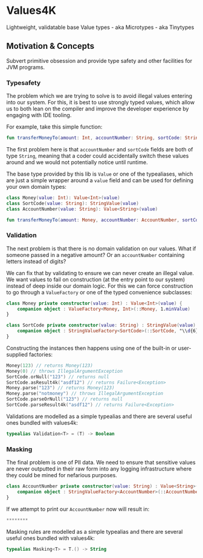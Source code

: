 # Values4K

Lightweight, validatable base Value types - aka Microtypes - aka Tinytypes

## Motivation & Concepts
Subvert primitive obsession and provide type safety and other facilities for JVM programs.

### Typesafety

The problem which we are trying to solve is to avoid illegal values entering into our system. For this, it is best to use strongly typed values, which allow us to both lean on the compiler and improve the developer experience by engaging with IDE tooling.

For example, take this simple function:
```kotlin
fun transferMoneyTo(amount: Int, accountNumber: String, sortCode: String)
```

The first problem here is that `accountNumber` and `sortCode` fields are both of type `String`, meaning that a coder could accidentally switch these values around and we would not potentially  notice until runtime.

The base type provided by this lib is `Value` or one of the typealiases, which are just a simple wrapper around a `value` field and can be used for defining your own domain types:

```kotlin
class Money(value: Int): Value<Int>(value)
class SortCode(value: String): StringValue(value)
class AccountNumber(value: String): Value<String>(value)

fun transferMoneyTo(amount: Money, accountNumber: AccountNumber, sortCode: SortCode)
```

### Validation
The next problem is that there is no domain validation on our values. What if someone passed in a negative amount? Or an `accountNumber` containing letters instead of digits?

We can fix that by validating to ensure we can never create an illegal value. We want values to fail on construction (at the entry point to our system) instead of deep inside our domain logic. For this we can force construction to go through a `ValueFactory` or one of the typed convenience subclasses:

```kotlin
class Money private constructor(value: Int) : Value<Int>(value) {
    companion object : ValueFactory<Money, Int>(::Money, 1.minValue)
}

class SortCode private constructor(value: String) : StringValue(value) {
    companion object : StringValueFactory<SortCode>(::SortCode, "\\d{6}".regex)
}
```

Constructing the instances then happens using one of the built-in or user-supplied factories:

```kotlin
Money(123) // returns Money(123)
Money(0) // throws IllegalArgumentException
SortCode.orNull("123") // returns null
SortCode.asResult4k("asdf12") // returns Failure<Exception>
Money.parse("123") // returns Money(123)
Money.parse("notmoney") // throws IllegalArgumentException
SortCode.parseOrNull("123") // returns null
SortCode.parseResult4k("asdf12") // returns Failure<Exception>
```

Validations are modelled as a simple typealias and there are several useful ones bundled with values4k:
```kotlin
typealias Validation<T> = (T) -> Boolean
```

### Masking
The final problem is one of PII data. We need to ensure that sensitive values are never outputted in their raw form into any logging infrastructure where they could be mined for nefarious purposes. 

```kotlin
class AccountNumber private constructor(value: String) : Value<String>(value, hidden()) {
    companion object : StringValueFactory<AccountNumber>(::AccountNumber, "\\d{8}".regex)
}
```

If we attempt to print our `AccountNumber` now will result in:
```kotlin
********
```

Masking rules are modelled as a simple typealias and there are several useful ones bundled with values4k:
```kotlin
typealias Masking<T> = T.() -> String
```
